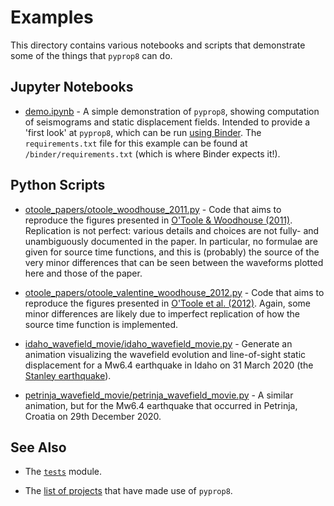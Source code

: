 # Examples

This directory contains various notebooks and scripts that demonstrate some of the things that `pyprop8` can do.

## Jupyter Notebooks
- [demo.ipynb](demo.ipynb) - A simple demonstration of `pyprop8`, showing computation of seismograms and static displacement fields. Intended to provide a 'first look' at `pyprop8`, which can be run [using Binder](https://mybinder.org/v2/gh/valentineap/pyprop8/HEAD?labpath=examples%2Fdemo.ipynb). The `requirements.txt` file for this example can be found at `/binder/requirements.txt` (which is where Binder expects it!).

## Python Scripts
- [otoole_papers/otoole_woodhouse_2011.py](otoole_papers/otoole_woodhouse_2011.py) - Code that aims to reproduce the figures presented in [O'Toole & Woodhouse (2011)](https://doi.org/10.1111/j.1365-246X.2011.05210.x). Replication is not perfect: various details and choices are not fully- and unambiguously documented in the paper. In particular, no formulae are given for source time functions, and this is (probably) the source of the very minor differences that can be seen between the waveforms plotted here and those of the paper.

- [otoole_papers/otoole_valentine_woodhouse_2012.py](otoole_papers/otoole_valentine_woodhouse_2012.py) - Code that aims to reproduce the figures presented in [O'Toole et al. (2012)](https://doi.org/10.1111/j.1365-246X.2012.05608.x). Again, some minor differences are likely due to imperfect replication of how the source time function is implemented.

- [idaho_wavefield_movie/idaho_wavefield_movie.py](idaho_wavefield_movie/idaho_wavefield_movie.py) - Generate an animation visualizing the wavefield evolution and line-of-sight static displacement for a Mw6.4 earthquake in Idaho on 31 March 2020 (the [Stanley earthquake](https://www.idahogeology.org/geologic-hazards/earthquake-hazards/stanley-earthquake)).

- [petrinja_wavefield_movie/petrinja_wavefield_movie.py](petrinja_wavefield_movie/petrinja_wavefield_movie.py) - A similar animation, but for the Mw6.4 earthquake that occurred in Petrinja, Croatia on 29th December 2020.

## See Also

- The [`tests`](/src/pyprop8/tests.py) module.

- The [list of projects](/USERS.md) that have made use of `pyprop8`.
